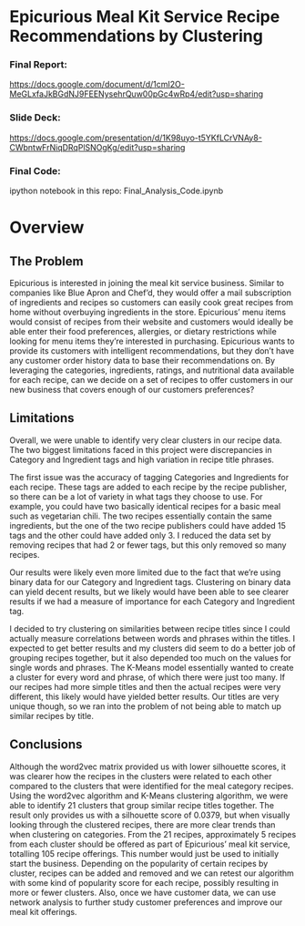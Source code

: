 # Epicurious Meal Kit Service Recipe Recommendations by Clustering

### Final Report: 
https://docs.google.com/document/d/1cmI2O-MeGLxfaJkBGdNJ9FEENysehrQuw00pGc4wRp4/edit?usp=sharing 

### Slide Deck:
https://docs.google.com/presentation/d/1K98uyo-t5YKfLCrVNAy8-CWbntwFrNiqDRqPlSNOgKg/edit?usp=sharing

### Final Code:
ipython notebook in this repo: Final_Analysis_Code.ipynb

# Overview

## The Problem

Epicurious is interested in joining the meal kit service business. Similar to companies like Blue Apron and Chef’d, they would offer a mail subscription of ingredients and recipes so customers can easily cook great recipes from home without overbuying ingredients in the store. Epicurious’ menu items would consist of recipes from their website and customers would ideally be able enter their food preferences, allergies, or dietary restrictions while looking for menu items they’re interested in purchasing. Epicurious wants to provide its customers with intelligent recommendations, but they don’t have any customer order history data to base their recommendations on. By leveraging the categories, ingredients, ratings, and nutritional data available for each recipe, can we decide on a set of recipes to offer customers in our new business that covers enough of our customers preferences?

## Limitations

Overall, we were unable to identify very clear clusters in our recipe data. The two biggest limitations faced in this project were discrepancies in Category and Ingredient tags and high variation in recipe title phrases. 

The first issue was the accuracy of tagging Categories and Ingredients for each recipe. These tags are added to each recipe by the recipe publisher, so there can be a lot of variety in what tags they choose to use. For example, you could have two basically identical recipes for a basic meal such as vegetarian chili. The two recipes essentially contain the same ingredients, but the one of the two recipe publishers could have added 15 tags and the other could have added only 3. I reduced the data set by removing recipes that had 2 or fewer tags, but this only removed so many recipes. 

Our results were likely even more limited due to the fact that we’re using binary data for our Category and Ingredient tags. Clustering on binary data can yield decent results, but we likely would have been able to see clearer results if we had a measure of importance for each Category and Ingredient tag.

I decided to try clustering on similarities between recipe titles since I could actually measure correlations between words and phrases within the titles. I expected to get better results and my clusters did seem to do a better job of grouping recipes together, but it also depended too much on the values for single words and phrases. The K-Means model essentially wanted to create a cluster for every word and phrase, of which there were just too many. If our recipes had more simple titles and then the actual recipes were very different, this likely would have yielded better results. Our titles are very unique though, so we ran into the problem of not being able to match up similar recipes by title.

## Conclusions

Although the word2vec matrix provided us with lower silhouette scores, it was clearer how the recipes in the clusters were related to each other compared to the clusters that were identified for the meal category recipes. Using the word2vec algorithm and K-Means clustering algorithm, we were able to identify 21 clusters that group similar recipe titles together. The result only provides us with a silhouette score of 0.0379, but when visually looking through the clustered recipes, there are more clear trends than when clustering on categories. From the 21 recipes, approximately 5 recipes from each cluster should be offered as part of Epicurious’ meal kit service, totalling 105 recipe offerings. This number would just be used to initially start the business. Depending on the popularity of certain recipes by cluster, recipes can be added and removed and we can retest our algorithm with some kind of popularity score for each recipe, possibly resulting in more or fewer clusters. Also, once we have customer data, we can use network analysis to further study customer preferences and improve our meal kit offerings.
